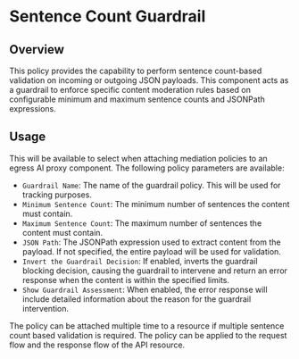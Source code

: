 # Sentence Count Guardrail

## Overview

This policy provides the capability to perform sentence count-based validation on incoming or outgoing JSON payloads. This component acts as a guardrail to enforce specific content moderation rules based on configurable minimum and maximum sentence counts and JSONPath expressions.

## Usage

This will be available to select when attaching mediation policies to an egress AI proxy component. The following policy parameters are available:

- `Guardrail Name`: The name of the guardrail policy. This will be used for tracking purposes.
- `Minimum Sentence Count`: The minimum number of sentences the content must contain.
- `Maximum Sentence Count`: The maximum number of sentences the content must contain.
- `JSON Path`: The JSONPath expression used to extract content from the payload. If not specified, the entire payload will be used for validation.
- `Invert the Guardrail Decision`: If enabled, inverts the guardrail blocking decision, causing the guardrail to intervene and return an error response when the content is within the specified limits.
- `Show Guardrail Assessment`: When enabled, the error response will include detailed information about the reason for the guardrail intervention.

The policy can be attached multiple time to a resource if multiple sentence count based validation is required. The policy can be applied to the request flow and the response flow of the API resource.

